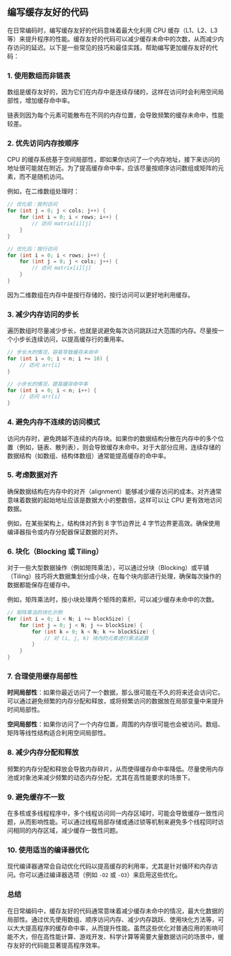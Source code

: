 ## 编写缓存友好的代码

在日常编码时，编写缓存友好的代码意味着最大化利用 CPU 缓存（L1、L2、L3 等）来提升程序的性能。缓存友好的代码可以减少缓存未命中的次数，从而减少内存访问的延迟。以下是一些常见的技巧和最佳实践，帮助编写更加缓存友好的代码：

### 1. 使用数组而非链表

数组是缓存友好的，因为它们在内存中是连续存储的，这样在访问时会利用空间局部性，增加缓存命中率。

链表则因为每个元素可能散布在不同的内存位置，会导致频繁的缓存未命中，性能较差。

### 2. 优先访问内存按顺序

CPU 的缓存系统基于空间局部性，即如果你访问了一个内存地址，接下来访问的地址很可能就在附近。为了提高缓存命中率，应该尽量按顺序访问数组或矩阵的元素，而不是随机访问。

例如，在二维数组处理时：

```c
// 优化前：按列访问
for (int j = 0; j < cols; j++) {
    for (int i = 0; i < rows; i++) {
        // 访问 matrix[i][j]
    }
}

// 优化后：按行访问
for (int i = 0; i < rows; i++) {
    for (int j = 0; j < cols; j++) {
        // 访问 matrix[i][j]
    }
}
```

因为二维数组在内存中是按行存储的，按行访问可以更好地利用缓存。

### 3. 减少内存访问的步长

遍历数组时尽量减少步长，也就是说避免每次访问跳跃过大范围的内存。尽量按一个小步长连续访问，以提高缓存行的重用率。

```c
// 步长大的情况，容易导致缓存未命中
for (int i = 0; i < n; i += 10) {
    // 访问 arr[i]
}

// 小步长的情况，提高缓存命中率
for (int i = 0; i < n; i++) {
    // 访问 arr[i]
}
```

### 4. 避免内存不连续的访问模式

访问内存时，避免跨越不连续的内存块。如果你的数据结构分散在内存中的多个位置（例如，链表、散列表），则会导致缓存未命中。对于大部分应用，连续存储的数据结构（如数组、结构体数组）通常能提高缓存的命中率。

### 5. 考虑数据对齐

确保数据结构在内存中的对齐（alignment）能够减少缓存访问的成本。对齐通常意味着数据的起始地址应该是数据大小的整数倍，这样可以让 CPU 更有效地访问数据。

例如，在某些架构上，结构体对齐到 8 字节边界比 4 字节边界更高效。确保使用编译器指令或内存分配器保证数据的对齐。

### 6. 块化（Blocking 或 Tiling）

对于一些大型数据操作（例如矩阵乘法），可以通过分块（Blocking）或平铺（Tiling）技巧将大数据集划分成小块，在每个块内部进行处理，确保每次操作的数据都能保存在缓存中。

例如，矩阵乘法时，按小块处理两个矩阵的乘积，可以减少缓存未命中的次数。

```c
// 矩阵乘法的块化示例
for (int i = 0; i < N; i += blockSize) {
    for (int j = 0; j < N; j += blockSize) {
        for (int k = 0; k < N; k += blockSize) {
            // 对 (i, j, k) 块内的元素进行乘法运算
        }
    }
}
```

### 7. 合理使用缓存局部性

**时间局部性**：如果你最近访问了一个数据，那么很可能在不久的将来还会访问它。可以通过避免频繁的内存分配和释放，或将频繁访问的数据放在局部变量中来提升时间局部性。
  
**空间局部性**：如果你访问了一个内存位置，周围的内存很可能也会被访问。数组、矩阵等线性结构适合利用空间局部性。

### 8. 减少内存分配和释放

频繁的内存分配和释放会导致内存碎片，从而使得缓存命中率降低。尽量使用内存池或对象池来减少频繁的动态内存分配，尤其在高性能要求的场景下。

### 9. 避免缓存不一致

在多核或多线程程序中，多个线程访问同一内存区域时，可能会导致缓存一致性问题，从而影响性能。可以通过线程局部存储或通过锁等机制来避免多个线程同时访问相同的内存区域，减少缓存一致性问题。

### 10. 使用适当的编译器优化

现代编译器通常会自动优化代码以提高缓存的利用率，尤其是针对循环和内存访问。你可以通过编译器选项（例如 `-O2` 或 `-O3`）来启用这些优化。

### 总结
在日常编码中，缓存友好的代码通常意味着减少缓存未命中的情况，最大化数据的局部性。通过优先使用数组、顺序访问内存、减少内存跳跃、使用块化方法等，可以大大提高程序的缓存命中率，从而提升性能。虽然这些优化对普通应用的影响可能不大，但在高性能计算、游戏开发、科学计算等需要大量数据访问的场景中，缓存友好的代码能显著提高程序效率。
